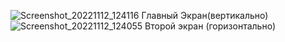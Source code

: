 ![Screenshot_20221112_124116](https://user-images.githubusercontent.com/91041308/201475886-a8185bdb-900c-4ba9-9211-9c109cf76441.png)
Главный Экран(вертикально)
![Screenshot_20221112_124055](https://user-images.githubusercontent.com/91041308/201475855-c802741c-0dd2-4c5e-a10c-1538e2f8d486.png)
Второй экран (горизонтально)

